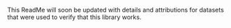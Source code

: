This ReadMe will soon be updated with details and attributions for datasets that were used to verify that this library works.
